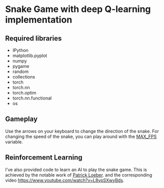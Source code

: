 # Snake Game with deep Q-learning implementation

## Required libraries
<ul>
    <li>IPython</li>
    <li>matplotlib.pyplot</li>
    <li>numpy</li>
    <li>pygame</li>
    <li>random</li>
    <li>collections</li>
    <li>torch</li>
    <li>torch.nn</li>
    <li>torch.optim</li>
    <li>torch.nn.functional</li>
    <li>os</li>
</ul>

## Gameplay
Use the arrows on your keyboard to change the direction of the snake. For changing the speed of the snake, you can play around with the <a href="https://github.com/BurakKTopal/SmallPythonProjects/blob/main/SnakeGame/Main.py#L5">MAX_FPS</a> variable. 

## Reinforcement Learning
I've also provided code to learn an AI to play the snake game. This is achieved by the notable work of <a href="https://github.com/patrickloeber">Patrick Loeber</a>. and the corresponding video https://www.youtube.com/watch?v=L8ypSXwyBds.
